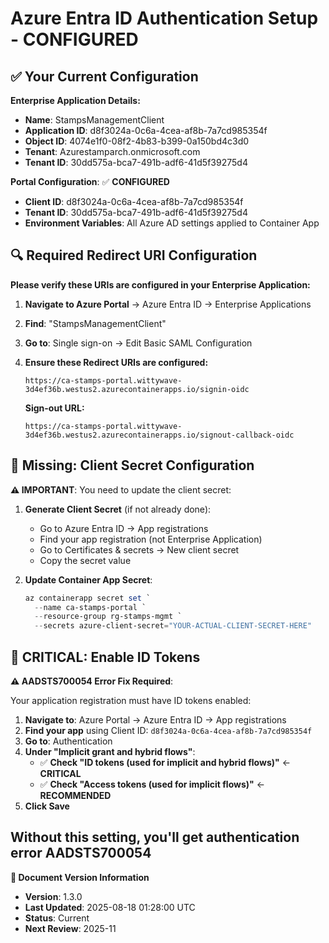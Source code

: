 # Azure Entra ID Authentication Setup - CONFIGURED

## ✅ Your Current Configuration

**Enterprise Application Details:**

- **Name**: StampsManagementClient
- **Application ID**: d8f3024a-0c6a-4cea-af8b-7a7cd985354f
- **Object ID**: 4074e1f0-08f2-4b83-b399-0a150bd4c3d0
- **Tenant**: Azurestamparch.onmicrosoft.com
- **Tenant ID**: 30dd575a-bca7-491b-adf6-41d5f39275d4

**Portal Configuration**: ✅ **CONFIGURED**

- **Client ID**: d8f3024a-0c6a-4cea-af8b-7a7cd985354f
- **Tenant ID**: 30dd575a-bca7-491b-adf6-41d5f39275d4
- **Environment Variables**: All Azure AD settings applied to Container App

## 🔍 **Required Redirect URI Configuration**

**Please verify these URIs are configured in your Enterprise Application:**

1. **Navigate to Azure Portal** → Azure Entra ID → Enterprise Applications
2. **Find**: "StampsManagementClient"
3. **Go to**: Single sign-on → Edit Basic SAML Configuration
4. **Ensure these Redirect URIs are configured:**

   ```
   https://ca-stamps-portal.wittywave-3d4ef36b.westus2.azurecontainerapps.io/signin-oidc
   ```

   **Sign-out URL:**

   ```
   https://ca-stamps-portal.wittywave-3d4ef36b.westus2.azurecontainerapps.io/signout-callback-oidc
   ```

## 🔐 **Missing: Client Secret Configuration**

**⚠️ IMPORTANT**: You need to update the client secret:

1. **Generate Client Secret** (if not already done):
   - Go to Azure Entra ID → App registrations
   - Find your app registration (not Enterprise Application)
   - Go to Certificates & secrets → New client secret
   - Copy the secret value

2. **Update Container App Secret**:

   ```powershell
   az containerapp secret set `
     --name ca-stamps-portal `
     --resource-group rg-stamps-mgmt `
     --secrets azure-client-secret="YOUR-ACTUAL-CLIENT-SECRET-HERE"
   ```

## 🚨 **CRITICAL: Enable ID Tokens**

**⚠️ AADSTS700054 Error Fix Required**:

Your application registration must have ID tokens enabled:

1. **Navigate to**: Azure Portal → Azure Entra ID → App registrations
2. **Find your app** using Client ID: `d8f3024a-0c6a-4cea-af8b-7a7cd985354f`
3. **Go to**: Authentication
4. **Under "Implicit grant and hybrid flows"**:
   - ✅ **Check "ID tokens (used for implicit and hybrid flows)"** ← **CRITICAL**
   - ✅ **Check "Access tokens (used for implicit flows)"** ← **RECOMMENDED**
5. **Click Save**

**Without this setting, you'll get authentication error AADSTS700054**
---

**📝 Document Version Information**
- **Version**: 1.3.0
- **Last Updated**: 2025-08-18 01:28:00 UTC  
- **Status**: Current
- **Next Review**: 2025-11